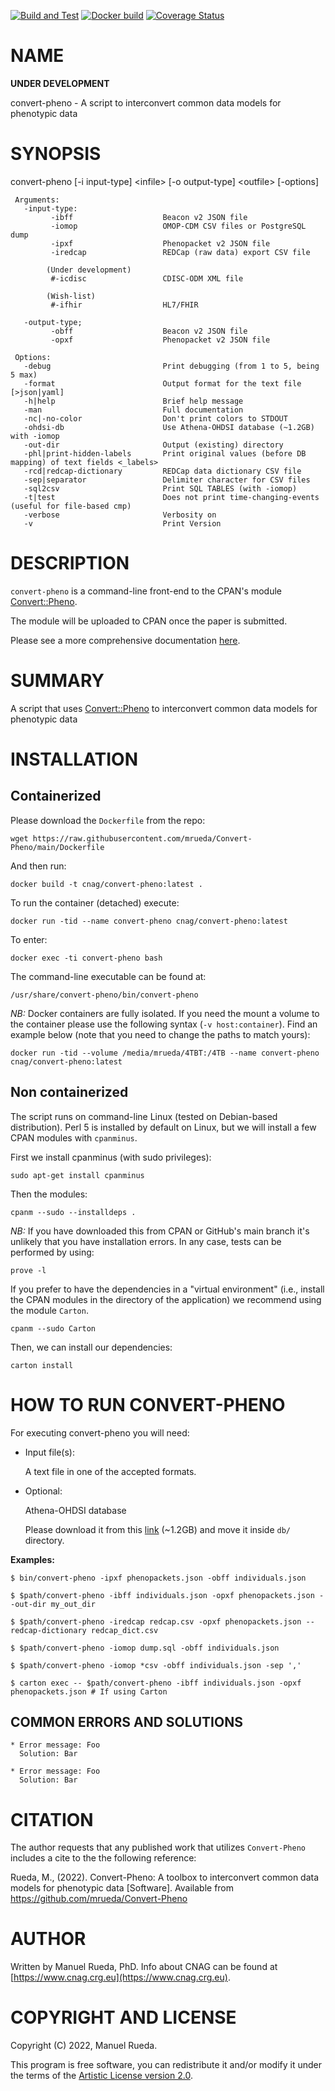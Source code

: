 [![Build and Test](https://github.com/mrueda/convert-pheno/actions/workflows/action.yaml/badge.svg)](https://github.com/mrueda/convert-pheno/actions/workflows/action.yaml)
[![Docker build](https://github.com/mrueda/convert-pheno/actions/workflows/docker-build.yml/badge.svg)](https://github.com/mrueda/convert-pheno/actions/workflows/docker-build.yml)
[![Coverage Status](https://coveralls.io/repos/github/mrueda/convert-pheno/badge.svg?branch=main)](https://coveralls.io/github/mrueda/convert-pheno?branch=main)
# NAME

**UNDER DEVELOPMENT**

convert-pheno - A script to interconvert common data models for phenotypic data

# SYNOPSIS

convert-pheno \[-i input-type\] &lt;infile> \[-o output-type\] &lt;outfile> \[-options\]

     Arguments:                       
       -input-type:  
             -ibff                    Beacon v2 JSON file
             -iomop                   OMOP-CDM CSV files or PostgreSQL dump
             -ipxf                    Phenopacket v2 JSON file
             -iredcap                 REDCap (raw data) export CSV file

            (Under development)
             #-icdisc                 CDISC-ODM XML file

            (Wish-list)
             #-ifhir                  HL7/FHIR

       -output-type;
             -obff                    Beacon v2 JSON file
             -opxf                    Phenopacket v2 JSON file

     Options:
       -debug                         Print debugging (from 1 to 5, being 5 max)
       -format                        Output format for the text file [>json|yaml]
       -h|help                        Brief help message
       -man                           Full documentation
       -nc|-no-color                  Don't print colors to STDOUT
       -ohdsi-db                      Use Athena-OHDSI database (~1.2GB) with -iomop
       -out-dir                       Output (existing) directory
       -phl|print-hidden-labels       Print original values (before DB mapping) of text fields <_labels>
       -rcd|redcap-dictionary         REDCap data dictionary CSV file
       -sep|separator                 Delimiter character for CSV files
       -sql2csv                       Print SQL TABLES (with -iomop)
       -t|test                        Does not print time-changing-events (useful for file-based cmp)
       -verbose                       Verbosity on
       -v                             Print Version

# DESCRIPTION

`convert-pheno` is a command-line front-end to the CPAN's module [Convert::Pheno](https://metacpan.org/pod/Convert%3A%3APheno).

The module will be uploaded to CPAN once the paper is submitted.

Please see a more comprehensive documentation [here](https://convert-pheno.readthedocs.io/en/latest).

# SUMMARY

A script that uses [Convert::Pheno](https://metacpan.org/pod/Convert%3A%3APheno) to interconvert common data models for phenotypic data

# INSTALLATION

## Containerized

Please download the `Dockerfile` from the repo:

    wget https://raw.githubusercontent.com/mrueda/Convert-Pheno/main/Dockerfile

And then run:

    docker build -t cnag/convert-pheno:latest .

To run the container (detached) execute:

    docker run -tid --name convert-pheno cnag/convert-pheno:latest

To enter:

    docker exec -ti convert-pheno bash

The command-line executable can be found at:

    /usr/share/convert-pheno/bin/convert-pheno

_NB:_ Docker containers are fully isolated. If you need the mount a volume to the container please use the following syntax (`-v host:container`). Find an example below (note that you need to change the paths to match yours):

    docker run -tid --volume /media/mrueda/4TBT:/4TB --name convert-pheno cnag/convert-pheno:latest

## Non containerized

The script runs on command-line Linux (tested on Debian-based distribution). Perl 5 is installed by default on Linux, 
but we will install a few CPAN modules with `cpanminus`.

First we install cpanminus (with sudo privileges):

    sudo apt-get install cpanminus

Then the modules:

    cpanm --sudo --installdeps .

_NB:_ If you have downloaded this from CPAN or GitHub's main branch it's unlikely that you have installation errors. In any case, tests can be performed by using:

    prove -l

If you prefer to have the dependencies in a "virtual environment" (i.e., install the CPAN modules in the directory of the application) we recommend using the module `Carton`.

    cpanm --sudo Carton

Then, we can install our dependencies:

    carton install

# HOW TO RUN CONVERT-PHENO

For executing convert-pheno you will need:

- Input file(s):

    A text file in one of the accepted formats.

- Optional: 

    Athena-OHDSI database

    Please download it from this [link](https://drive.google.com/file/d/104ciON3zRc3ScAzzrL_3GO14aCnBLh-c/view?usp=sharing) (~1.2GB) and move it inside `db/` directory.

**Examples:**

    $ bin/convert-pheno -ipxf phenopackets.json -obff individuals.json

    $ $path/convert-pheno -ibff individuals.json -opxf phenopackets.json --out-dir my_out_dir

    $ $path/convert-pheno -iredcap redcap.csv -opxf phenopackets.json --redcap-dictionary redcap_dict.csv

    $ $path/convert-pheno -iomop dump.sql -obff individuals.json 

    $ $path/convert-pheno -iomop *csv -obff individuals.json -sep ','

    $ carton exec -- $path/convert-pheno -ibff individuals.json -opxf phenopackets.json # If using Carton

## COMMON ERRORS AND SOLUTIONS

    * Error message: Foo
      Solution: Bar

    * Error message: Foo
      Solution: Bar

# CITATION

The author requests that any published work that utilizes `Convert-Pheno` includes a cite to the the following reference:

Rueda, M., (2022). Convert-Pheno: A toolbox to interconvert common data models for phenotypic data \[Software\]. Available from https://github.com/mrueda/Convert-Pheno

# AUTHOR 

Written by Manuel Rueda, PhD. Info about CNAG can be found at [https://www.cnag.crg.eu](https://www.cnag.crg.eu).

# COPYRIGHT AND LICENSE

Copyright (C) 2022, Manuel Rueda.

This program is free software, you can redistribute it and/or modify it under the terms of the [Artistic License version 2.0](https://metacpan.org/pod/perlartistic).
